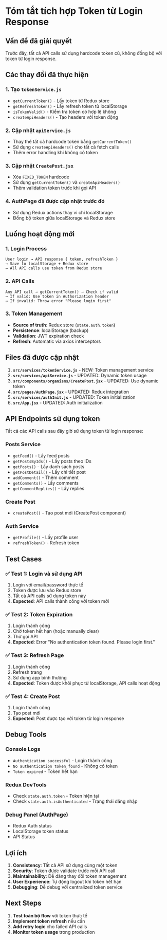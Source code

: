 # Tóm tắt tích hợp Token từ Login Response

## Vấn đề đã giải quyết

Trước đây, tất cả API calls sử dụng hardcode token cũ, không đồng bộ với token từ login response.

## Các thay đổi đã thực hiện

### 1. **Tạo `tokenService.js`**
- `getCurrentToken()` - Lấy token từ Redux store
- `getRefreshToken()` - Lấy refresh token từ localStorage
- `isTokenValid()` - Kiểm tra token có hợp lệ không
- `createApiHeaders()` - Tạo headers với token động

### 2. **Cập nhật `apiService.js`**
- Thay thế tất cả hardcode token bằng `getCurrentToken()`
- Sử dụng `createApiHeaders()` cho tất cả fetch calls
- Thêm error handling khi không có token

### 3. **Cập nhật `CreatePost.jsx`**
- Xóa `FIXED_TOKEN` hardcode
- Sử dụng `getCurrentToken()` và `createApiHeaders()`
- Thêm validation token trước khi gọi API

### 4. **AuthPage đã được cập nhật trước đó**
- Sử dụng Redux actions thay vì chỉ localStorage
- Đồng bộ token giữa localStorage và Redux store

## Luồng hoạt động mới

### 1. **Login Process**
```
User login → API response { token, refreshToken } 
→ Save to localStorage + Redux store
→ All API calls use token from Redux store
```

### 2. **API Calls**
```
Any API call → getCurrentToken() → Check if valid
→ If valid: Use token in Authorization header
→ If invalid: Throw error "Please login first"
```

### 3. **Token Management**
- **Source of truth**: Redux store (`state.auth.token`)
- **Persistence**: localStorage (backup)
- **Validation**: JWT expiration check
- **Refresh**: Automatic via axios interceptors

## Files đã được cập nhật

1. **`src/services/tokenService.js`** - NEW: Token management service
2. **`src/services/apiService.js`** - UPDATED: Dynamic token usage
3. **`src/components/organisms/CreatePost.jsx`** - UPDATED: Use dynamic token
4. **`src/pages/AuthPage.jsx`** - UPDATED: Redux integration
5. **`src/services/authInit.js`** - UPDATED: Token initialization
6. **`src/App.jsx`** - UPDATED: Auth initialization

## API Endpoints sử dụng token

Tất cả các API calls sau đây giờ sử dụng token từ login response:

### Posts Service
- `getFeed()` - Lấy feed posts
- `getPostsByIds()` - Lấy posts theo IDs
- `getPosts()` - Lấy danh sách posts
- `getPostDetail()` - Lấy chi tiết post
- `addComment()` - Thêm comment
- `getComments()` - Lấy comments
- `getCommentReplies()` - Lấy replies

### Create Post
- `createPost()` - Tạo post mới (CreatePost component)

### Auth Service
- `getProfile()` - Lấy profile user
- `refreshToken()` - Refresh token

## Test Cases

### ✅ **Test 1: Login và sử dụng API**
1. Login với email/password thực tế
2. Token được lưu vào Redux store
3. Tất cả API calls sử dụng token này
4. **Expected**: API calls thành công với token mới

### ✅ **Test 2: Token Expiration**
1. Login thành công
2. Chờ token hết hạn (hoặc manually clear)
3. Thử gọi API
4. **Expected**: Error "No authentication token found. Please login first."

### ✅ **Test 3: Refresh Page**
1. Login thành công
2. Refresh trang
3. Sử dụng app bình thường
4. **Expected**: Token được khôi phục từ localStorage, API calls hoạt động

### ✅ **Test 4: Create Post**
1. Login thành công
2. Tạo post mới
3. **Expected**: Post được tạo với token từ login response

## Debug Tools

### Console Logs
- `Authentication successful` - Login thành công
- `No authentication token found` - Không có token
- `Token expired` - Token hết hạn

### Redux DevTools
- Check `state.auth.token` - Token hiện tại
- Check `state.auth.isAuthenticated` - Trạng thái đăng nhập

### Debug Panel (AuthPage)
- Redux Auth status
- LocalStorage token status
- API Status

## Lợi ích

1. **Consistency**: Tất cả API sử dụng cùng một token
2. **Security**: Token được validate trước mỗi API call
3. **Maintainability**: Dễ dàng thay đổi token management
4. **User Experience**: Tự động logout khi token hết hạn
5. **Debugging**: Dễ debug với centralized token service

## Next Steps

1. **Test toàn bộ flow** với token thực tế
2. **Implement token refresh** nếu cần
3. **Add retry logic** cho failed API calls
4. **Monitor token usage** trong production
